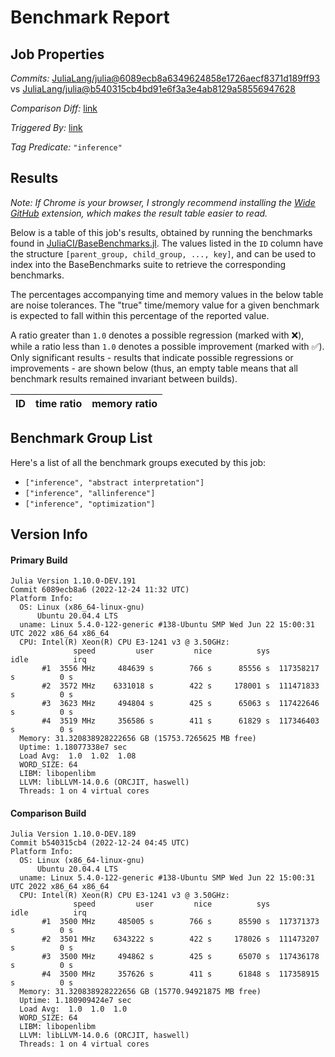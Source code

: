 # Benchmark Report

## Job Properties

*Commits:* [JuliaLang/julia@6089ecb8a6349624858e1726aecf8371d189ff93](https://github.com/JuliaLang/julia/commit/6089ecb8a6349624858e1726aecf8371d189ff93) vs [JuliaLang/julia@b540315cb4bd91e6f3a3e4ab8129a58556947628](https://github.com/JuliaLang/julia/commit/b540315cb4bd91e6f3a3e4ab8129a58556947628)

*Comparison Diff:* [link](https://github.com/JuliaLang/julia/compare/b540315cb4bd91e6f3a3e4ab8129a58556947628..6089ecb8a6349624858e1726aecf8371d189ff93)

*Triggered By:* [link](https://github.com/JuliaLang/julia/pull/47988#issuecomment-1364514460)

*Tag Predicate:* `"inference"`

## Results

*Note: If Chrome is your browser, I strongly recommend installing the [Wide GitHub](https://chrome.google.com/webstore/detail/wide-github/kaalofacklcidaampbokdplbklpeldpj?hl=en)
extension, which makes the result table easier to read.*

Below is a table of this job's results, obtained by running the benchmarks found in
[JuliaCI/BaseBenchmarks.jl](https://github.com/JuliaCI/BaseBenchmarks.jl). The values
listed in the `ID` column have the structure `[parent_group, child_group, ..., key]`,
and can be used to index into the BaseBenchmarks suite to retrieve the corresponding
benchmarks.

The percentages accompanying time and memory values in the below table are noise tolerances. The "true"
time/memory value for a given benchmark is expected to fall within this percentage of the reported value.

A ratio greater than `1.0` denotes a possible regression (marked with :x:), while a ratio less
than `1.0` denotes a possible improvement (marked with :white_check_mark:). Only significant results - results
that indicate possible regressions or improvements - are shown below (thus, an empty table means that all
benchmark results remained invariant between builds).

| ID | time ratio | memory ratio |
|----|------------|--------------|

## Benchmark Group List

Here's a list of all the benchmark groups executed by this job:

- `["inference", "abstract interpretation"]`
- `["inference", "allinference"]`
- `["inference", "optimization"]`

## Version Info

#### Primary Build

```
Julia Version 1.10.0-DEV.191
Commit 6089ecb8a6 (2022-12-24 11:32 UTC)
Platform Info:
  OS: Linux (x86_64-linux-gnu)
      Ubuntu 20.04.4 LTS
  uname: Linux 5.4.0-122-generic #138-Ubuntu SMP Wed Jun 22 15:00:31 UTC 2022 x86_64 x86_64
  CPU: Intel(R) Xeon(R) CPU E3-1241 v3 @ 3.50GHz: 
              speed         user         nice          sys         idle          irq
       #1  3556 MHz     484639 s        766 s      85556 s  117358217 s          0 s
       #2  3572 MHz    6331018 s        422 s     178001 s  111471833 s          0 s
       #3  3623 MHz     494804 s        425 s      65063 s  117422646 s          0 s
       #4  3519 MHz     356586 s        411 s      61829 s  117346403 s          0 s
  Memory: 31.320838928222656 GB (15753.7265625 MB free)
  Uptime: 1.18077338e7 sec
  Load Avg:  1.0  1.02  1.08
  WORD_SIZE: 64
  LIBM: libopenlibm
  LLVM: libLLVM-14.0.6 (ORCJIT, haswell)
  Threads: 1 on 4 virtual cores

```

#### Comparison Build

```
Julia Version 1.10.0-DEV.189
Commit b540315cb4 (2022-12-24 04:45 UTC)
Platform Info:
  OS: Linux (x86_64-linux-gnu)
      Ubuntu 20.04.4 LTS
  uname: Linux 5.4.0-122-generic #138-Ubuntu SMP Wed Jun 22 15:00:31 UTC 2022 x86_64 x86_64
  CPU: Intel(R) Xeon(R) CPU E3-1241 v3 @ 3.50GHz: 
              speed         user         nice          sys         idle          irq
       #1  3500 MHz     485005 s        766 s      85590 s  117371373 s          0 s
       #2  3501 MHz    6343222 s        422 s     178026 s  111473207 s          0 s
       #3  3500 MHz     494862 s        425 s      65070 s  117436178 s          0 s
       #4  3500 MHz     357626 s        411 s      61848 s  117358915 s          0 s
  Memory: 31.320838928222656 GB (15770.94921875 MB free)
  Uptime: 1.180909424e7 sec
  Load Avg:  1.0  1.0  1.0
  WORD_SIZE: 64
  LIBM: libopenlibm
  LLVM: libLLVM-14.0.6 (ORCJIT, haswell)
  Threads: 1 on 4 virtual cores

```
